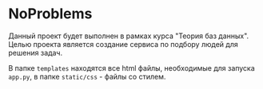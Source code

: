 # NoProblems
Данный проект будет выполнен в рамках курса "Теория баз данных". Целью проекта является создание сервиса по подбору людей для решения задач.

В папке `templates` находятся все html файлы, необходимые для запуска `app.py`, в папке `static/css` - файлы со стилем.

